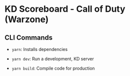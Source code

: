 # KD Scoreboard - Call of Duty (Warzone)

## CLI Commands

- `yarn`: Installs dependencies

- `yarn dev`: Run a development, KD server

- `yarn build`: Compile code for production
